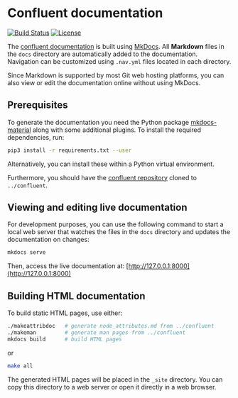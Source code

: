 # Confluent documentation

[![Build Status](https://github.com/xcat2/confluent-docs/workflows/build/badge.svg)](https://github.com/xcat2/confluent-docs/actions) [![License](https://img.shields.io/badge/license-Apache%202.0-blue.svg)](https://github.com/xcat2/confluent-docs/blob/mkdocs/LICENSE)

The [confluent documentation](https://obihoernchen.github.io/confluent-docs/) is built using [MkDocs](https://www.mkdocs.org/). All **Markdown** files in the `docs` directory are automatically added to the documentation.  
Navigation can be customized using `.nav.yml` files located in each directory.

Since Markdown is supported by most Git web hosting platforms, you can also view or edit the documentation online without using MkDocs.

## Prerequisites

To generate the documentation you need the Python package [mkdocs-material](https://squidfunk.github.io/mkdocs-material/) along with some additional plugins. To install the required dependencies, run:

```bash
pip3 install -r requirements.txt --user
```

Alternatively, you can install these within a Python virtual environment.

Furthermore, you should have the [confluent repository](https://github.com/xcat2/confluent) cloned to `../confluent`.

## Viewing and editing live documentation

For development purposes, you can use the following command to start a local web server that watches the files in the `docs` directory and updates the documentation on changes:

```bash
mkdocs serve
```

Then, access the live documentation at: [http://127.0.0.1:8000](http://127.0.0.1:8000)

## Building HTML documentation

To build static HTML pages, use either:

```bash
./makeattribdoc   # generate node_attributes.md from ../confluent
./makeman         # generate man pages from ../confluent
mkdocs build      # build HTML pages
```

or

```bash
make all
```

The generated HTML pages will be placed in the `_site` directory. You can copy this directory to a web server or open it directly in a web browser.
